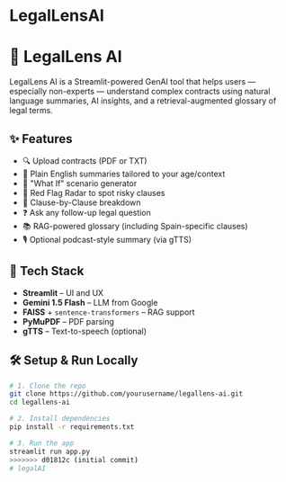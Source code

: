 # LegalLensAI
# 🧾 LegalLens AI

LegalLens AI is a Streamlit-powered GenAI tool that helps users — especially non-experts — understand complex contracts using natural language summaries, AI insights, and a retrieval-augmented glossary of legal terms.

## ✨ Features
- 🔍 Upload contracts (PDF or TXT)
- 💬 Plain English summaries tailored to your age/context
- 🧩 "What If" scenario generator
- 🚨 Red Flag Radar to spot risky clauses
- 📄 Clause-by-Clause breakdown
- ❓ Ask any follow-up legal question
- 📚 RAG-powered glossary (including Spain-specific clauses)
- 🎙️ Optional podcast-style summary (via gTTS)

## 🧠 Tech Stack
- **Streamlit** – UI and UX
- **Gemini 1.5 Flash** – LLM from Google
- **FAISS** + `sentence-transformers` – RAG support
- **PyMuPDF** – PDF parsing
- **gTTS** – Text-to-speech (optional)

## 🛠️ Setup & Run Locally

```bash
# 1. Clone the repo
git clone https://github.com/yourusername/legallens-ai.git
cd legallens-ai

# 2. Install dependencies
pip install -r requirements.txt

# 3. Run the app
streamlit run app.py
>>>>>>> d01812c (initial commit)
# legalAI

